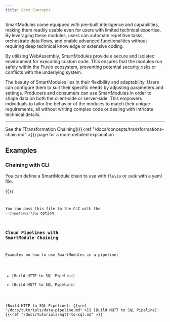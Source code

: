 ```yaml
---
title: Core Concepts 
---
```


SmartModules come equipped with pre-built intelligence and capabilities, making them readily usable even for users with limited technical expertise. By leveraging these modules, users can automate repetitive tasks, orchestrate data flows, and enable advanced functionalities without requiring deep technical knowledge or extensive coding.

By utilizing WebAssembly, SmartModules provide a secure and isolated environment for executing custom code. This ensures that the modules run safely within the Fluvio ecosystem, preventing potential security risks or conflicts with the underlying system. 

The beauty of SmartModules lies in their flexibility and adaptability. Users can configure them to suit their specific needs by adjusting parameters and settings. Producers and consumers can use SmartModules in order to shape data on both the client-side or server-side. This empowers individuals to tailor the behavior of the modules to match their unique requirements, all without writing complex code or dealing with intricate technical details.

---

See the [Transformation Chaining]({{<ref "/docs/concepts/transformations-chain.md" >}}) page for a more detailed explanation

## Examples

### Chaining with CLI

You can define a SmartModule chain to use with `fluvio` or `smdk` with a yaml file.

{{<code file="embeds/transforms-misc/chain-example.yaml" lang="yaml" copy=true >}}

You can pass this file to the CLI with the `--transforms-file` option.


### Cloud Pipelines with SmartModule Chaining

Examples on how to use SmartModules in a pipeline:
* [Build HTTP to SQL Pipeline]
* [Build MQTT to SQL Pipeline]

[Build HTTP to SQL Pipeline]: {{<ref "/docs/tutorials/data-pipeline.md" >}}
[Build MQTT to SQL Pipeline]: {{<ref "/docs/tutorials/mqtt-to-sql.md" >}}
